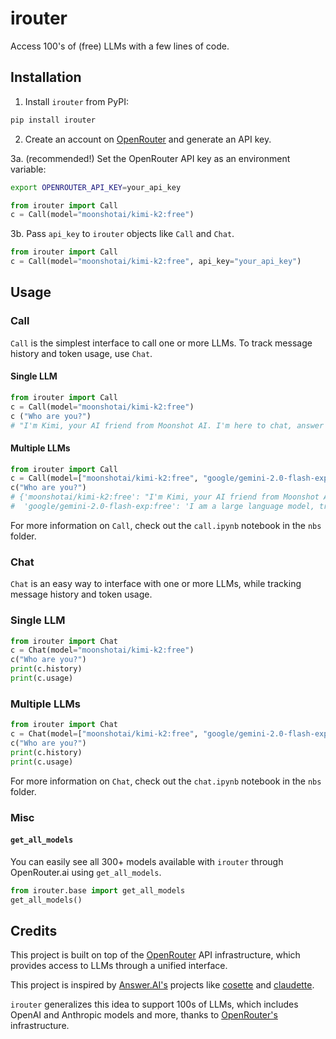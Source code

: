 # irouter
Access 100's of (free) LLMs with a few lines of code.

## Installation

1. Install `irouter` from PyPI:

```bash
pip install irouter
```

2. Create an account on [OpenRouter](https://openrouter.ai) and generate an API key.

3a. (recommended!) Set the OpenRouter API key as an environment variable:

```bash
export OPENROUTER_API_KEY=your_api_key
```

```python
from irouter import Call
c = Call(model="moonshotai/kimi-k2:free")
```

3b. Pass `api_key` to `irouter` objects like `Call` and `Chat`.

```python
from irouter import Call
c = Call(model="moonshotai/kimi-k2:free", api_key="your_api_key")
```

## Usage

### Call

`Call` is the simplest interface to call one or more LLMs. To track message history and token usage, use `Chat`. 

#### Single LLM
```python
from irouter import Call
c = Call(model="moonshotai/kimi-k2:free")
c ("Who are you?")
# "I'm Kimi, your AI friend from Moonshot AI. I'm here to chat, answer your questions, and help you out whenever you need it."
```

#### Multiple LLMs
```python
from irouter import Call
c = Call(model=["moonshotai/kimi-k2:free", "google/gemini-2.0-flash-exp:free"])
c("Who are you?")
# {'moonshotai/kimi-k2:free': "I'm Kimi, your AI friend from Moonshot AI. I'm here to chat, answer your questions, and help you out whenever you need it.",
#  'google/gemini-2.0-flash-exp:free': 'I am a large language model, trained by Google.\n'}
```

For more information on `Call`, check out the `call.ipynb` notebook in the `nbs` folder.

### Chat

`Chat` is an easy way to interface with one or more LLMs, while tracking message history and token usage.

### Single LLM

```python
from irouter import Chat
c = Chat(model="moonshotai/kimi-k2:free")
c("Who are you?")
print(c.history)
print(c.usage)
```

### Multiple LLMs

```python
from irouter import Chat
c = Chat(model=["moonshotai/kimi-k2:free", "google/gemini-2.0-flash-exp:free"])
c("Who are you?")
print(c.history)
print(c.usage)
```

For more information on `Chat`, check out the `chat.ipynb` notebook in the `nbs` folder.

### Misc

#### `get_all_models`

You can easily see all 300+ models available with `irouter` through OpenRouter.ai using `get_all_models`.

```python
from irouter.base import get_all_models
get_all_models()
```

## Credits

This project is built on top of the [OpenRouter](https://openrouter.ai) API infrastructure, which provides access to LLMs through a unified interface.

This project is inspired by [Answer.AI's](https://www.answer.ai) projects like [cosette](https://github.com/AnswerDotAI/cosette) and [claudette](https://github.com/AnswerDotAI/claudette).

`irouter` generalizes this idea to support 100s of LLMs, which includes OpenAI and Anthropic models and more, thanks to [OpenRouter's](https://openrouter.ai) infrastructure.
